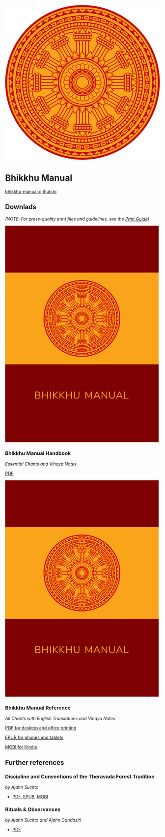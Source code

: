 <div class="titlepage-cover">
  <img src="./includes/images/dhammacakka-circle_w600.jpg" alt="Bhikkhu Manual" />
  <h1>Bhikkhu Manual</h1>
  <a href="https://bhikkhu-manual.github.io">bhikkhu-manual.github.io</a>
</div>

## Downlads

*(NOTE: For press-quality print files and guidelines, see the [Print Guide](./print-guide.html))*

<div class="grid download-item">
  <div class="col-1-3 item-cover">
    <img src="./includes/images/handbook-cover.png" alt="Bhikkhu Manual Handbook" />
  </div>
  <div class="col-2-3 item-description">
    <h3>Bhikkhu Manual Handbook</h3>
    <p><em>Essential Chants and Vinaya Notes</em></p>
    <p><a href="https://bhikkhu-manual.github.io/includes/docs/Bhikkhu-Manual-Handbook.pdf">PDF</a></p>
  </div>
</div>

<div class="grid download-item">
  <div class="col-1-3 item-cover">
    <img src="./includes/images/handbook-cover.png" alt="Bhikkhu Manual Reference" />
  </div>
  <div class="col-2-3 item-description">
    <h3>Bhikkhu Manual Reference</h3>
    <p><em>All Chants with English Translations and Vinaya Notes</em></p>
    <p><a href="https://bhikkhu-manual.github.io/includes/docs/Bhikkhu-Manual-Reference.pdf">PDF for desktop and office printing</a></p>
    <p><a href="https://bhikkhu-manual.github.io/includes/docs/Bhikkhu-Manual-Reference.epub">EPUB for phones and tablets</a></p>
    <p><a href="https://bhikkhu-manual.github.io/includes/docs/Bhikkhu-Manual-Reference.mobi">MOBI for Kindle</a></p>
  </div>
</div>

## Further references

### Discipline and Conventions of the Theravada Forest Tradition

*by Ajahn Sucitto*

- [PDF](https://bhikkhu-manual.github.io/includes/docs/Discipline-and-Conventions-Ajahn-Sucitto.pdf), [EPUB](https://bhikkhu-manual.github.io/includes/docs/Discipline-and-Conventions-Ajahn-Sucitto.epub), [MOBI](https://bhikkhu-manual.github.io/includes/docs/Discipline-and-Conventions-Ajahn-Sucitto.mobi)

### Rituals & Observances

*by Ajahn Sucitto and Ajahn Candasiri*

- [PDF](https://bhikkhu-manual.github.io/includes/docs/Rituals-and-Obervances-Ajahn-Sucitto-and-Ajahn-Candasiri.pdf)

